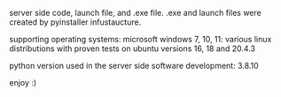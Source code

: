 server side code, launch file, and .exe file.
.exe and launch files were created by pyinstaller infustaucture.

supporting operating systems:
	microsoft windows 7, 10, 11:
	various linux distributions with proven tests on ubuntu versions 16, 18 and 20.4.3

python version used in the server side software development: 3.8.10

 enjoy :)
